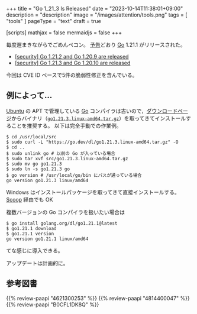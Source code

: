 +++
title = "Go 1_21_3 Is Released"
date =  "2023-10-14T11:38:01+09:00"
description = "description"
image = "/images/attention/tools.png"
tags  = [ "tools" ]
pageType = "text"
draft = true

[scripts]
  mathjax = false
  mermaidjs = false
+++

毎度遅まきながらでごめんペコン。
[予告](https://groups.google.com/g/golang-announce/c/UXJQvKffcao "[security] Go 1.21.1 and Go 1.20.8 pre-announcement")どおり [Go] 1.21.1 がリリースされた。

- [[security] Go 1.21.2 and Go 1.20.9 are released](https://groups.google.com/g/golang-announce/c/XBa1oHDevAo)
- [[security] Go 1.21.3 and Go 1.20.10 are released](https://groups.google.com/g/golang-announce/c/iNNxDTCjZvo)

今回は CVE ID ベースで5件の脆弱性修正を含んでいる。


## 例によって...

[Ubuntu] の APT で管理している [Go] コンパイラは古いので，[ダウンロードページ](https://go.dev/dl/ "Downloads - go.dev")からバイナリ（[`go1.21.3.linux-amd64.tar.gz`](https://go.dev/dl/go1.21.3.linux-amd64.tar.gz)）を取ってきてインストールすることを推奨する。
以下は完全手動での作業例。

```text
$ cd /usr/local/src
$ sudo curl -L "https://go.dev/dl/go1.21.3.linux-amd64.tar.gz" -O
$ cd ..
$ sudo unlink go # 以前の Go が入っている場合
$ sudo tar xvf src/go1.21.3.linux-amd64.tar.gz
$ sudo mv go go1.21.3
$ sudo ln -s go1.21.3 go
$ go version # /usr/local/go/bin にパスが通っている場合
go version go1.21.3 linux/amd64
```

Windows はインストールパッケージを取ってきて直接インストールする。
[Scoop] 経由でも OK

複数バージョンの Go コンパイラを扱いたい場合は

```text
$ go install golang.org/dl/go1.21.1@latest
$ go1.21.1 download
$ go1.21.1 version
go version go1.21.1 linux/amd64
```

てな感じに導入できる。

アップデートは計画的に。

[Go]: https://go.dev/
[Ubuntu]: https://www.ubuntu.com/ "The leading operating system for PCs, IoT devices, servers and the cloud | Ubuntu"
[Scoop]: https://scoop.sh/
[CVE-2023-39320]: https://nvd.nist.gov/vuln/detail/CVE-2023-39320
[CVE-2023-39318]: https://nvd.nist.gov/vuln/detail/CVE-2023-39318
[CVE-2023-39319]: https://nvd.nist.gov/vuln/detail/CVE-2023-39319
[CVE-2023-39321]: https://nvd.nist.gov/vuln/detail/CVE-2023-39321
[CVE-2023-39322]: https://nvd.nist.gov/vuln/detail/CVE-2023-39322

## 参考図書

{{% review-paapi "4621300253" %}} <!-- プログラミング言語Go -->
{{% review-paapi "4814400047" %}} <!-- 初めてのGo言語 -->
{{% review-paapi "B0CFL1DK8Q" %}} <!-- Go言語 100Tips -->
